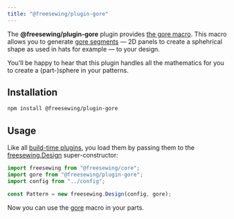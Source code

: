```yaml
---
title: "@freesewing/plugin-gore"
---
```


The **@freesewing/plugin-gore** plugin provides
[the gore macro](/reference/api/macros/gore).
This macro allows you to generate [gore
segments](https://en.wikipedia.org/wiki/Gore_\(segment\)) —
2D panels to create a sphehrical shape as used in hats for example —
to your design.

You'll be happy to hear that this plugin handles all the
mathematics for you to create a (part-)sphere in your patterns.

## Installation

```sh
npm install @freesewing/plugin-gore
```

## Usage

Like all [build-time plugins](/guides/plugins/types-of-plugins#build-time-plugins), you
load them by passing them to the [freesewing.Design](/reference/api/design) super-constructor:

```js
import freesewing from "@freesewing/core";
import gore from "@freesewing/plugin-gore";
import config from "../config";

const Pattern = new freesewing.Design(config, gore);
```

Now you can use the [gore](/reference/api/macros/gore) macro in your parts.
